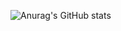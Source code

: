 ![Anurag's GitHub stats](https://github-readme-stats.vercel.app/api?username=savvacorgi&show_icons=true&theme=radical)
